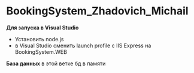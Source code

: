 # BookingSystem_Zhadovich_Michail

**Для запуска в Visual Studio**

* Установить node.js
* в Visual Studio сменить launch profile  с IIS Express на BookingSystem.WEB

**База данных**
в этой ветке бд в памяти
